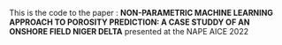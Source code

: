 This is the code to the paper : **NON-PARAMETRIC MACHINE LEARNING APPROACH TO POROSITY PREDICTION: A CASE STUDDY OF AN ONSHORE FIELD NIGER DELTA** presented at the NAPE AICE 2022
